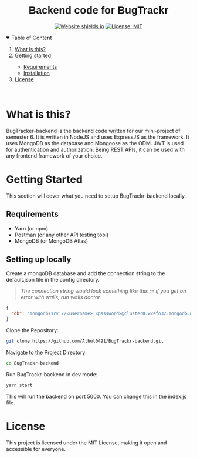 <div align="center">
    <h1 style="font-family: Arial;">
        Backend code for BugTrackr
    </h1>

[![Website shields.io](https://img.shields.io/badge/version-v1-blue?style=for-the-badge)]()
[![License: MIT](https://img.shields.io/badge/LICENSE-MIT-blue?style=for-the-badge&color=orange)]()

</div>

<details open="open">
    <summary>Table of Content</summary>
    <ol>
        <li>
            <a href="#about">What is this?</a>
        </li>
        <li><a href="#getting-started">Getting started</a></li>
            <ul>
                <li><a href="#requirements">Requirements</a></li>
                <li><a href="#install">Installation</a></li>
            </ul>
        <li><a href="#license">License</a></li>
    </ol>

</details>
<br>

<h1 id="about">What is this?</h1>

BugTracker-backend is the backend code written for our mini-project of semester 6. It is written in NodeJS and uses ExpressJS as the framework. It uses MongoDB as the database and Mongoose as the ODM. JWT is used for authentication and authorization. Being REST APIs, it can be used with any frontend framework of your choice.

<h1 id="getting-started">Getting Started</h1>

This section will cover what you need to setup BugTrackr-backend locally.

<h2 id="requirements">Requirements</h2>

- Yarn (or npm)
- Postman (or any other API testing tool)
- MongoDB (or MongoDB Atlas)

<h2 id="install">Setting up locally</h2>

Create a mongoDB database and add the connection string to the default.json file in the config directory.

> _The connection string would look something like this := if you get an error with wails, run wails doctor._

```json
{
  "db": "mongodb+srv://<username>:<password>@cluster0.w2efo32.mongodb.net/?retryWrites=true&w=majority"
}
```

Clone the Repository:

```bash
git clone https://github.com/Athul0491/BugTrackr-backend.git
```

Navigate to the Project Directory:

```bash
cd BugTrackr-backend
```

Run BugTrackr-backend in dev mode:

```bash
yarn start
```

This will run the backend on port 5000. You can change this in the index.js file.

<h1 id="license">License</h1>

This project is licensed under the MIT License, making it open and accessible for everyone.
